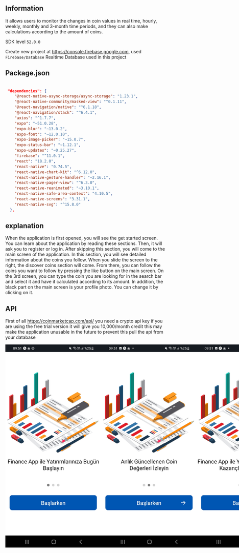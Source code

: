 ## Information

It allows users to monitor the changes in coin values ​​in real time, hourly, weekly, monthly and 3-month time periods, and they can also make calculations according to the amount of coins.

SDK level ``52.0.0``

Create new project at https://console.firebase.google.com, used ``Firebase/Database`` Realtime Database used in this project
## Package.json

```JSON

 "dependencies": {
    "@react-native-async-storage/async-storage": "1.23.1",
    "@react-native-community/masked-view": "^0.1.11",
    "@react-navigation/native": "^6.1.18",
    "@react-navigation/stack": "^6.4.1",
    "axios": "^1.7.7",
    "expo": "~51.0.28",
    "expo-blur": "~13.0.2",
    "expo-font": "~12.0.10",
    "expo-image-picker": "~15.0.7",
    "expo-status-bar": "~1.12.1",
    "expo-updates": "~0.25.27",
    "firebase": "^11.0.1",
    "react": "18.2.0",
    "react-native": "0.74.5",
    "react-native-chart-kit": "^6.12.0",
    "react-native-gesture-handler": "~2.16.1",
    "react-native-pager-view": "^6.3.0",
    "react-native-reanimated": "~3.10.1",
    "react-native-safe-area-context": "4.10.5",
    "react-native-screens": "3.31.1",
    "react-native-svg": "^15.8.0"
  },
```

## explanation
When the application is first opened, you will see the get started screen. You can learn about the application by reading these sections. Then, it will ask you to register or log in. After skipping this section, you will come to the main screen of the application. In this section, you will see detailed information about the coins you follow. When you slide the screen to the right, the discover coins section will come. From there, you can follow the coins you want to follow by pressing the like button on the main screen. On the 3rd screen, you can type the coin you are looking for in the search bar and select it and have it calculated according to its amount. In addition, the black part on the main screen is your profile photo. You can change it by clicking on it.
## API
First of all https://coinmarketcap.com/api/ you need a crypto api key if you are using the free trial version it will give you 10,000/month credit this may make the application unusable in the future to prevent this pull the api from your database
<div style="display:flex;">
<img src="https://github.com/AliArslan44/React-Native-Finance-App/blob/main/screenshots/Screenshot_20241125-095116_Expo%20Go.jpg?raw=true" width="300"/>
<img src="https://github.com/AliArslan44/React-Native-Finance-App/blob/main/screenshots/Screenshot_20241125-095118_Expo%20Go.jpg?raw=true" width="300"/>
<img src="https://github.com/AliArslan44/React-Native-Finance-App/blob/main/screenshots/Screenshot_20241125-095120_Expo%20Go.jpg?raw=true" width="300"/>
<img src="https://github.com/AliArslan44/React-Native-Finance-App/blob/main/screenshots/Screenshot_20241125-095123_Expo%20Go.jpg?raw=true" width="300"/>
  
<img src="https://github.com/AliArslan44/React-Native-Finance-App/blob/main/screenshots/Screenshot_20241125-095126_Expo%20Go.jpg?raw=true" width="300"/>
<img src="https://github.com/AliArslan44/React-Native-Finance-App/blob/main/screenshots/Screenshot_20241125-095219_Expo%20Go.jpg?raw=true" width="300"/>
<img src="https://github.com/AliArslan44/React-Native-Finance-App/blob/main/screenshots/Screenshot_20241125-095241_Expo%20Go.jpg?raw=true" width="300"/>
<img src="https://github.com/AliArslan44/React-Native-Finance-App/blob/main/screenshots/Screenshot_20241125-095256_Expo%20Go.jpg?raw=true" width="300"/>
<img src="https://github.com/AliArslan44/React-Native-Finance-App/blob/main/screenshots/Screenshot_20241125-095303_Expo%20Go.jpg?raw=true" width="300"/>

</div>


